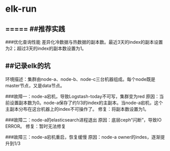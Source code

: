 # elk-run
=====
##推荐实践
----------
  ###优化查询性能
  差异化冷数据与热数据的副本数。最近3天的index的副本设置为2；超过3天的index的副本数设置为1。

##记录elk的坑
-----------

环境描述：集群由node-a、node-b、node-c三台机器组成。每个node既是master节点，又是data节点。

###故障一：node-a宕机，导致Logstash-today不可写，集群变为red
原因：当前设置副本数为0。node-a保存了约1/3的index的主副本。当node-a宕机，这个主副本分布在这台机器上的index不可操作了。
修复：将副本数设置为1。

###故障二：node-a的elasticsearch进程退出
原因：底层ceph“闪断”，导致IO ERROR。
修复：暂时无法修复

###故障三：node-a宕机重启，恢复缓慢
原因：node-a owner的indes，逐渐提升到1/3


